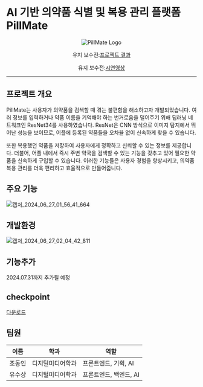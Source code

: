 # AI 기반 의약품 식별 및 복용 관리 플랫폼 PillMate

<div align="center">
  <img src="https://github.com/YOOSUSANG/pillMate/assets/41133135/c44c025a-acd1-41ef-9674-47f0a0ebb1fb" alt="PillMate Logo" />
  <p>유지 보수전:<a href="https://drive.google.com/file/d/1t-va1Y_2JGM0TbcEnPiRAXU4lEiEW0yp/view">프로젝트 결과</a></p>
  <p>유지 보수전:<a href="https://drive.google.com/file/d/1BxManXLhECmOwOTU7Xfixbqv6DlypRG7/view">시연영상</a></p>
</div>
<hr>


## 프로젝트 개요
PillMate는 사용자가 의약품을 검색할 때 겪는 불편함을 해소하고자 개발되었습니다. 여러 정보를 입력하거나 약품 이름을 기억해야 하는 번거로움을 덜어주기 위해 딥러닝 네트워크인 ResNet34를 사용하였습니다. ResNet은 CNN 방식으로 이미지 탐지에서 뛰어난 성능을 보이므로, 어플에 등록된 약품들을 오차율 없이 신속하게 찾을 수 있습니다.

또한 복용했던 약품을 저장하여 사용자에게 정확하고 신뢰할 수 있는 정보를 제공합니다. 더불어, 어플 내에서 즉시 주변 약국을 검색할 수 있는 기능을 갖추고 있어 필요한 약품을 신속하게 구입할 수 있습니다. 이러한 기능들은 사용자 경험을 향상시키고, 의약품 복용 관리를 더욱 편리하고 효율적으로 만들어줍니다.
## 주요 기능
![캡처_2024_06_27_01_56_41_664](https://github.com/YOOSUSANG/pillMate/assets/41133135/d0c54663-0d3a-474f-8ba0-ddb41ab6e293)

## 개발환경
![캡처_2024_06_27_02_04_42_811](https://github.com/YOOSUSANG/pillMate/assets/41133135/3c267694-caa3-4a4b-b6a9-756e6592d33f)


## 기능추가
2024.07.31까지 추가될 예정
## checkpoint
[다운로드](https://drive.google.com/file/d/1-A-VupYYIKOeoEkM1xJyVDJ7E-GNZN-p/view?usp=drive_link)

## 팀원
|이름|학과|역할|
|------|---|---|
|조동인|디지털미디어학과|프론트엔드,  기획, AI|
|유수상|디지털미디어학과|프론트엔드, 백엔드,  AI|
